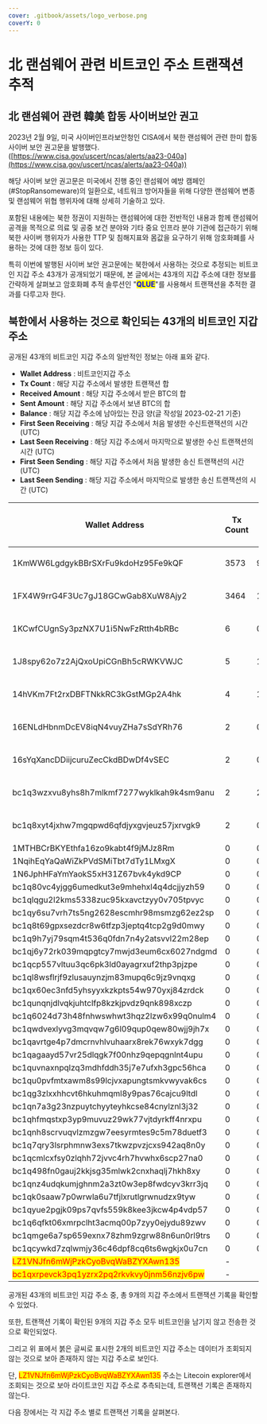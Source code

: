 ```yaml
---
cover: .gitbook/assets/logo_verbose.png
coverY: 0
---
```

<!-- G-ESMHKSHSFB -->



# 北 랜섬웨어 관련 비트코인 주소 트랜잭션 추적

## 北 랜섬웨어 관련 韓美 합동 사이버보안 권고



2023년 2월 9일, 미국 사이버인프라보안청인 CISA에서 북한 랜섬웨어 관련 한미 합동 사이버 보안 권고문을 발행했다. ([https://www.cisa.gov/uscert/ncas/alerts/aa23-040a](https://www.cisa.gov/uscert/ncas/alerts/aa23-040a))

해당 사이버 보안 권고문은 미국에서 진행 중인 랜섬웨어 예방 캠페인(#StopRansomeware)의 일환으로, 네트워크 방어자들을 위해 다양한 랜섬웨어 변종 및 랜섬웨어 위협 행위자에 대해 상세히 기술하고 있다.

포함된 내용에는 북한 정권이 지원하는 랜섬웨어에 대한 전반적인 내용과 함께 랜섬웨어 공격을 목적으로 의료 및 공중 보건 분야와 기타 중요 인프라 분야 기관에 접근하기 위해 북한 사이버 행위자가 사용한 TTP 및 침해지표와 몸값을 요구하기 위해 암호화폐를 사용하는 것에 대한 정보 등이 있다.

특히 이번에 발행된 사이버 보안 권고문에는 북한에서 사용하는 것으로 추정되는 비트코인 지갑 주소 43개가 공개되었기 때문에,  본 글에서는 43개의 지갑 주소에 대한 정보를 간략하게 살펴보고 암호화폐 추적 솔루션인 "<mark style="color:blue;">**QLUE**</mark>"를 사용해서 트랜잭션을 추적한 결과를 다루고자 한다.



## 북한에서 사용하는 것으로 확인되는 43개의 비트코인 지갑  주소



공개된 43개의 비트코인 지갑 주소의 일반적인 정보는 아래 표와 같다.

* **Wallet Address** : 비트코인지갑 주소
* **Tx Count** : 해당 지갑 주소에서 발생한 트랜잭션 합
* **Received Amount** : 해당 지갑 주소에서 받은 BTC의 합
* **Sent Amount** : 해당 지갑 주소에서 보낸 BTC의 합
* **Balance** : 해당 지갑 주소에 남아있는 잔금 양(글 작성일 2023-02-21 기준)
* **First Seen Receiving** : 해당 지갑 주소에서 처음 발생한 수신트랜잭션의 시간 (UTC)
* **Last Seen Receiving** : 해당 지갑 주소에서 마지막으로 발생한 수신 트랜잭션의 시간 (UTC)
* **First Seen Sending** : 해당 지갑 주소에서 처음 발생한 송신 트랜잭션의 시간 (UTC)
* **Last Seen Sending** : 해당 지갑 주소에서 마지막으로 발생한 송신 트랜잭션의 시간 (UTC)



| Wallet Address                                                             | Tx Count | Received Amount (BTC) | Sent Amount (BTC) | Balance | First Seen Receiving (UTC) | Last Seen Receiving (UTC) | First Seen Sending (UTC) | Last Seen Sending (UTC) |
| -------------------------------------------------------------------------- | -------- | --------------------- | ----------------- | ------- | -------------------------- | ------------------------- | ------------------------ | ----------------------- |
| 1KmWW6LgdgykBBrSXrFu9kdoHz95Fe9kQF                                         | 3573     | 922.1659523           | 922.1659523       | 0       | 2019-07-22 09:08:09        | 2021-09-01 21:33:53       | 2019-07-22 10:46:00      | 2021-09-02 00:09:46     |
| 1FX4W9rrG4F3Uc7gJ18GCwGab8XuW8Ajy2                                         | 3464     | 1126.67631961         | 1126.67631961     | 0       | 2018-10-02 09:52:25        | 2020-06-06 05:12:51       | 2018-10-02 13:03:12      | 2020-06-06 14:03:08     |
| 1KCwfCUgnSy3pzNX7U1i5NwFzRtth4bRBc                                         | 6        | 0.0361                | 0.0361            | 0       | 2021-05-13 19:30:47        | 2022-12-25 23:59:15       | 2021-05-14 21:26:36      | 2022-12-27 12:49:31     |
| 1J8spy62o7z2AjQxoUpiCGnBh5cRWKVWJC                                         | 5        | 1.87482707            | 1.87482707        | 0       | 2021-05-11 19:52:04        | 2021-05-17 21:02:25       | 2021-05-12 09:15:59      | 2021-06-25 03:34:00     |
| 14hVKm7Ft2rxDBFTNkkRC3kGstMGp2A4hk                                         | 4        | 10                    | 10                | 0       | 2018-09-14 15:57:05        | 2018-09-14 18:20:18       | 2018-09-14 16:38:07      | 2018-09-14 18:20:18     |
| 16ENLdHbnmDcEV8iqN4vuyZHa7sSdYRh76                                         | 2        | 0.00064181            | 0.00064181        | 0       | 2021-05-12 09:15:59        | 2021-05-12 09:15:59       | 2021-06-25 03:34:00      | 2021-06-25 03:34:00     |
| 16sYqXancDDiijcuruZecCkdBDwDf4vSEC                                         | 2        | 0.06                  | 0.06              | 0       | 2019-07-24 18:51:27        | 2019-07-24 18:51:27       | 2019-07-25 14:56:16      | 2019-07-25 14:56:16     |
| bc1q3wzxvu8yhs8h7mlkmf7277wyklkah9k4sm9anu                                 | 2        | 2.54                  | 2.54              | 0       | 2022-03-30 15:49:37        | 2022-03-30 15:49:37       | 2022-03-30 23:14:34      | 2022-03-30 23:14:34     |
| bc1q8xyt4jxhw7mgqpwd6qfdjyxgvjeuz57jxrvgk9                                 | 2        | 0.51256               | 0.51256           | 0       | 2022-05-24 03:24:15        | 2022-05-24 03:24:15       | 2022-07-05 07:24:58      | 2022-07-05 07:24:58     |
| 1MTHBCrBKYEthfa16zo9kabt4f9jMJz8Rm                                         | 0        | 0                     | 0                 | 0       |                            |                           |                          |                         |
| 1NqihEqYaQaWiZkPVdSMiTbt7dTy1LMxgX                                         | 0        | 0                     | 0                 | 0       |                            |                           |                          |                         |
| 1N6JphHFaYmYaokS5xH31Z67bvk4ykd9CP                                         | 0        | 0                     | 0                 | 0       |                            |                           |                          |                         |
| bc1q80vc4yjgg6umedkut3e9mhehxl4q4dcjjyzh59                                 | 0        | 0                     | 0                 | 0       |                            |                           |                          |                         |
| bc1qlqgu2l2kms5338zuc95kxavctzyy0v705tpvyc                                 | 0        | 0                     | 0                 | 0       |                            |                           |                          |                         |
| bc1qy6su7vrh7ts5ng2628escmhr98msmzg62ez2sp                                 | 0        | 0                     | 0                 | 0       |                            |                           |                          |                         |
| bc1q8t69gpxsezdcr8w6tfzp3jeptq4tcp2g9d0mwy                                 | 0        | 0                     | 0                 | 0       |                            |                           |                          |                         |
| bc1q9h7yj79sqm4t536q0fdn7n4y2atsvvl22m28ep                                 | 0        | 0                     | 0                 | 0       |                            |                           |                          |                         |
| bc1qj6y72rk039mqpgtcy7mwjd3eum6cx6027ndgmd                                 | 0        | 0                     | 0                 | 0       |                            |                           |                          |                         |
| bc1qcp557vltuu3qc6pk3ld0ayagrxuf2thp3pjzpe                                 | 0        | 0                     | 0                 | 0       |                            |                           |                          |                         |
| bc1ql8wsflrjf9zlusauynzjm83mupq6c9jz9vnqxg                                 | 0        | 0                     | 0                 | 0       |                            |                           |                          |                         |
| bc1qx60ec3nfd5yhsyyxkzkpts54w970yxj84zrdck                                 | 0        | 0                     | 0                 | 0       |                            |                           |                          |                         |
| bc1qunqnjdlvqkjuhtclfp8kzkjpvdz9qnk898xczp                                 | 0        | 0                     | 0                 | 0       |                            |                           |                          |                         |
| bc1q6024d73h48fnhwswhwt3hqz2lzw6x99q0nulm4                                 | 0        | 0                     | 0                 | 0       |                            |                           |                          |                         |
| bc1qwdvexlyvg3mqvqw7g6l09qup0qew80wjj9jh7x                                 | 0        | 0                     | 0                 | 0       |                            |                           |                          |                         |
| bc1qavrtge4p7dmcrnvhlvuhaarx8rek76wxyk7dgg                                 | 0        | 0                     | 0                 | 0       |                            |                           |                          |                         |
| bc1qagaayd57vr25dlqgk7f00nhz9qepqgnlnt4upu                                 | 0        | 0                     | 0                 | 0       |                            |                           |                          |                         |
| bc1quvnaxnpqlzq3mdhfddh35j7e7ufxh3gpc56hca                                 | 0        | 0                     | 0                 | 0       |                            |                           |                          |                         |
| bc1qu0pvfmtxawm8s99lcjvxapungtsmkvwyvak6cs                                 | 0        | 0                     | 0                 | 0       |                            |                           |                          |                         |
| bc1qg3zlxxhhcvt6hkuhmqml8y9pas76cajcu9ltdl                                 | 0        | 0                     | 0                 | 0       |                            |                           |                          |                         |
| bc1qn7a3g23nzpuytchyyteyhkcse84cnylznl3j32                                 | 0        | 0                     | 0                 | 0       |                            |                           |                          |                         |
| bc1qhfmqstxp3yp9muvuz29wk77vjtdyrkff4nrxpu                                 | 0        | 0                     | 0                 | 0       |                            |                           |                          |                         |
| bc1qnh8scrvuqvlzmzgw7eesyrmtes9c5m78duetf3                                 | 0        | 0                     | 0                 | 0       |                            |                           |                          |                         |
| bc1q7qry3lsrphmnw3exs7tkwzpvzjcxs942aq8n0y                                 | 0        | 0                     | 0                 | 0       |                            |                           |                          |                         |
| bc1qcmlcxfsy0zlqhh72jvvc4rh7hvwhx6scp27na0                                 | 0        | 0                     | 0                 | 0       |                            |                           |                          |                         |
| bc1q498fn0gauj2kkjsg35mlwk2cnxhaqlj7hkh8xy                                 | 0        | 0                     | 0                 | 0       |                            |                           |                          |                         |
| bc1qnz4udqkumjghnm2a3zt0w3ep8fwdcyv3krr3jq                                 | 0        | 0                     | 0                 | 0       |                            |                           |                          |                         |
| bc1qk0saaw7p0wrwla6u7tfjlxrutlgrwnudzx9tyw                                 | 0        | 0                     | 0                 | 0       |                            |                           |                          |                         |
| bc1qyue2pgjk09ps7qvfs559k8kee3jkcw4p4vdp57                                 | 0        | 0                     | 0                 | 0       |                            |                           |                          |                         |
| bc1q6qfkt06xmrpclht3acmq00p7zyy0ejydu89zwv                                 | 0        | 0                     | 0                 | 0       |                            |                           |                          |                         |
| bc1qmge6a7sp659exnx78zhm9zgrw88n6un0rl9trs                                 | 0        | 0                     | 0                 | 0       |                            |                           |                          |                         |
| bc1qcywkd7zqlwmjy36c46dpf8cq6ts6wgkjx0u7cn                                 | 0        | 0                     | 0                 | 0       |                            |                           |                          |                         |
| <mark style="color:red;">LZ1VNJfn6mWjPzkCyoBvqWaBZYXAwn135</mark>          | -        |                       |                   |         |                            |                           |                          |                         |
| <mark style="color:red;">bc1qxrpevck3pq1yzrx2pq2rkvkvy0jnm56nzjv6pw</mark> | -        |                       |                   |         |                            |                           |                          |                         |



공개된 43개의 비트코인 지갑 주소 중, 총 9개의 지갑 주소에서 트랜잭션 기록을 확인할 수 있었다.

또한, 트랜잭션 기록이 확인된 9개의 지갑 주소 모두 비트코인을 남기지 않고 전송한 것으로 확인되었다.

그리고 위 표에서 붉은 글씨로 표시한 2개의 비트코인 지갑 주소는 데이터가 조회되지 않는 것으로 보아 존재하지 않는 지갑 주소로 보인다.

단, <mark style="color:red;">LZ1VNJfn6mWjPzkCyoBvqWaBZYXAwn135</mark> 주소는 Litecoin explorer에서 조회되는 것으로 보아 라이트코인 지갑 주소로 추측되는데, 트랜잭션 기록은 존재하지 않는다.

다음 장에서는 각 지갑 주소 별로 트랜잭션 기록을 살펴본다.

